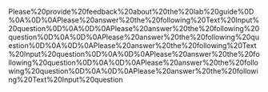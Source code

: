 Please%20provide%20feedback%20about%20the%20lab%20guide%0D%0A%0D%0APlease%20answer%20the%20following%20Text%20Input%20question%0D%0A%0D%0APlease%20answer%20the%20following%20question%0D%0A%0D%0APlease%20answer%20the%20following%20question%0D%0A%0D%0APlease%20answer%20the%20following%20Text%20Input%20question%0D%0A%0D%0APlease%20answer%20the%20following%20question%0D%0A%0D%0APlease%20answer%20the%20following%20question%0D%0A%0D%0APlease%20answer%20the%20following%20Text%20Input%20question